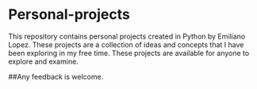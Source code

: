 # Personal-projects

This repository contains personal projects created in Python by Emiliano Lopez. These projects are a collection of ideas and concepts that I have been exploring in my free time. These projects are available for anyone to explore and examine. 

##Any feedback is welcome.


